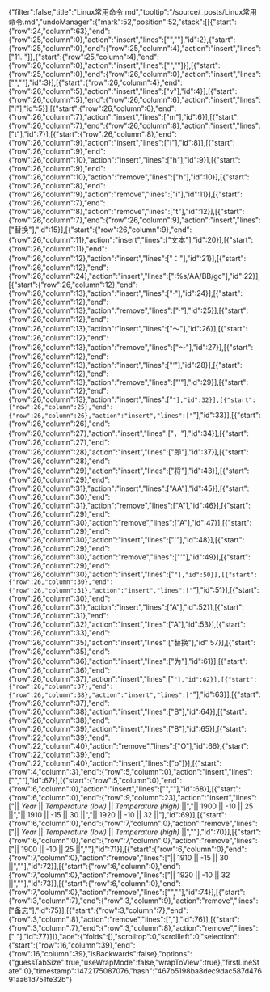 {"filter":false,"title":"Linux常用命令.md","tooltip":"/source/_posts/Linux常用命令.md","undoManager":{"mark":52,"position":52,"stack":[[{"start":{"row":24,"column":63},"end":{"row":25,"column":0},"action":"insert","lines":["",""],"id":2},{"start":{"row":25,"column":0},"end":{"row":25,"column":4},"action":"insert","lines":["11. "]},{"start":{"row":25,"column":4},"end":{"row":26,"column":0},"action":"insert","lines":["",""]}],[{"start":{"row":25,"column":0},"end":{"row":26,"column":0},"action":"insert","lines":["",""],"id":3}],[{"start":{"row":26,"column":4},"end":{"row":26,"column":5},"action":"insert","lines":["v"],"id":4}],[{"start":{"row":26,"column":5},"end":{"row":26,"column":6},"action":"insert","lines":["i"],"id":5}],[{"start":{"row":26,"column":6},"end":{"row":26,"column":7},"action":"insert","lines":["m"],"id":6}],[{"start":{"row":26,"column":7},"end":{"row":26,"column":8},"action":"insert","lines":["t"],"id":7}],[{"start":{"row":26,"column":8},"end":{"row":26,"column":9},"action":"insert","lines":["i"],"id":8}],[{"start":{"row":26,"column":9},"end":{"row":26,"column":10},"action":"insert","lines":["h"],"id":9}],[{"start":{"row":26,"column":9},"end":{"row":26,"column":10},"action":"remove","lines":["h"],"id":10}],[{"start":{"row":26,"column":8},"end":{"row":26,"column":9},"action":"remove","lines":["i"],"id":11}],[{"start":{"row":26,"column":7},"end":{"row":26,"column":8},"action":"remove","lines":["t"],"id":12}],[{"start":{"row":26,"column":7},"end":{"row":26,"column":9},"action":"insert","lines":["替换"],"id":15}],[{"start":{"row":26,"column":9},"end":{"row":26,"column":11},"action":"insert","lines":["文本"],"id":20}],[{"start":{"row":26,"column":11},"end":{"row":26,"column":12},"action":"insert","lines":["："],"id":21}],[{"start":{"row":26,"column":12},"end":{"row":26,"column":24},"action":"insert","lines":[":%s/AA/BB/gc"],"id":22}],[{"start":{"row":26,"column":12},"end":{"row":26,"column":13},"action":"insert","lines":["·"],"id":24}],[{"start":{"row":26,"column":12},"end":{"row":26,"column":13},"action":"remove","lines":["·"],"id":25}],[{"start":{"row":26,"column":12},"end":{"row":26,"column":13},"action":"insert","lines":["～"],"id":26}],[{"start":{"row":26,"column":12},"end":{"row":26,"column":13},"action":"remove","lines":["～"],"id":27}],[{"start":{"row":26,"column":12},"end":{"row":26,"column":13},"action":"insert","lines":["‘"],"id":28}],[{"start":{"row":26,"column":12},"end":{"row":26,"column":13},"action":"remove","lines":["‘"],"id":29}],[{"start":{"row":26,"column":12},"end":{"row":26,"column":13},"action":"insert","lines":["`"],"id":32}],[{"start":{"row":26,"column":25},"end":{"row":26,"column":26},"action":"insert","lines":["`"],"id":33}],[{"start":{"row":26,"column":26},"end":{"row":26,"column":27},"action":"insert","lines":["，"],"id":34}],[{"start":{"row":26,"column":27},"end":{"row":26,"column":28},"action":"insert","lines":["即"],"id":37}],[{"start":{"row":26,"column":28},"end":{"row":26,"column":29},"action":"insert","lines":["将"],"id":43}],[{"start":{"row":26,"column":29},"end":{"row":26,"column":31},"action":"insert","lines":["AA"],"id":45}],[{"start":{"row":26,"column":30},"end":{"row":26,"column":31},"action":"remove","lines":["A"],"id":46}],[{"start":{"row":26,"column":29},"end":{"row":26,"column":30},"action":"remove","lines":["A"],"id":47}],[{"start":{"row":26,"column":29},"end":{"row":26,"column":30},"action":"insert","lines":["'"],"id":48}],[{"start":{"row":26,"column":29},"end":{"row":26,"column":30},"action":"remove","lines":["'"],"id":49}],[{"start":{"row":26,"column":29},"end":{"row":26,"column":30},"action":"insert","lines":["`"],"id":50}],[{"start":{"row":26,"column":30},"end":{"row":26,"column":31},"action":"insert","lines":["`"],"id":51}],[{"start":{"row":26,"column":30},"end":{"row":26,"column":31},"action":"insert","lines":["A"],"id":52}],[{"start":{"row":26,"column":31},"end":{"row":26,"column":32},"action":"insert","lines":["A"],"id":53}],[{"start":{"row":26,"column":33},"end":{"row":26,"column":35},"action":"insert","lines":["替换"],"id":57}],[{"start":{"row":26,"column":35},"end":{"row":26,"column":36},"action":"insert","lines":["为"],"id":61}],[{"start":{"row":26,"column":36},"end":{"row":26,"column":37},"action":"insert","lines":["`"],"id":62}],[{"start":{"row":26,"column":37},"end":{"row":26,"column":38},"action":"insert","lines":["`"],"id":63}],[{"start":{"row":26,"column":37},"end":{"row":26,"column":38},"action":"insert","lines":["B"],"id":64}],[{"start":{"row":26,"column":38},"end":{"row":26,"column":39},"action":"insert","lines":["B"],"id":65}],[{"start":{"row":22,"column":39},"end":{"row":22,"column":40},"action":"remove","lines":["O"],"id":66},{"start":{"row":22,"column":39},"end":{"row":22,"column":40},"action":"insert","lines":["o"]}],[{"start":{"row":4,"column":3},"end":{"row":5,"column":0},"action":"insert","lines":["",""],"id":67}],[{"start":{"row":5,"column":0},"end":{"row":6,"column":0},"action":"insert","lines":["",""],"id":68}],[{"start":{"row":6,"column":0},"end":{"row":9,"column":23},"action":"insert","lines":["|| *Year* || *Temperature (low)* || *Temperature (high)* ||","|| 1900 || -10 || 25 ||","|| 1910 || -15 || 30 ||","|| 1920 || -10 || 32 ||"],"id":69}],[{"start":{"row":6,"column":0},"end":{"row":7,"column":0},"action":"remove","lines":["|| *Year* || *Temperature (low)* || *Temperature (high)* ||",""],"id":70}],[{"start":{"row":6,"column":0},"end":{"row":7,"column":0},"action":"remove","lines":["|| 1900 || -10 || 25 ||",""],"id":71}],[{"start":{"row":6,"column":0},"end":{"row":7,"column":0},"action":"remove","lines":["|| 1910 || -15 || 30 ||",""],"id":72}],[{"start":{"row":6,"column":0},"end":{"row":7,"column":0},"action":"remove","lines":["|| 1920 || -10 || 32 ||",""],"id":73}],[{"start":{"row":6,"column":0},"end":{"row":7,"column":0},"action":"remove","lines":["",""],"id":74}],[{"start":{"row":3,"column":7},"end":{"row":3,"column":9},"action":"remove","lines":["备忘"],"id":75}],[{"start":{"row":3,"column":7},"end":{"row":3,"column":8},"action":"remove","lines":[","],"id":76}],[{"start":{"row":3,"column":7},"end":{"row":3,"column":8},"action":"remove","lines":[" "],"id":77}]]},"ace":{"folds":[],"scrolltop":0,"scrollleft":0,"selection":{"start":{"row":16,"column":39},"end":{"row":16,"column":39},"isBackwards":false},"options":{"guessTabSize":true,"useWrapMode":false,"wrapToView":true},"firstLineState":0},"timestamp":1472175087076,"hash":"467b5198ba8dec9dac587d47691aa61d751fe32b"}